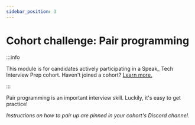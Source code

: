 ```yaml
---
sidebar_position: 3
---
```


# Cohort challenge: Pair programming

:::info

This module is for candidates actively participating in a Speak\_ Tech Interview Prep cohort. Haven't joined a cohort? [Learn more.](/docs/welcome/about-cohorts)

:::

Pair programming is an important interview skill. Luckily, it's easy to get practice!

_Instructions on how to pair up are pinned in your cohort's Discord channel._
